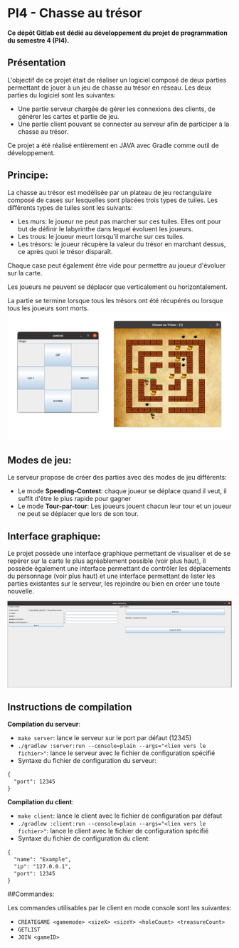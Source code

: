 # PI4 - Chasse au trésor

**Ce dépôt Gitlab est dédié au développement du projet de programmation du semestre 4 (PI4).**

## Présentation

L'objectif de ce projet était de réaliser un logiciel composé de deux parties permettant de jouer à un jeu de chasse au trésor en réseau. Les deux parties du logiciel sont les suivantes: 
*  Une partie serveur chargée de gérer les connexions des clients, de générer les cartes et partie de jeu.
*  Une partie client pouvant se connecter au serveur afin de participer à la chasse au trésor.

Ce projet a été réalisé entièrement en JAVA avec Gradle comme outil de développement.

## Principe: 
La chasse au trésor est modélisée par un plateau de jeu rectangulaire composé de cases sur lesquelles sont placées trois types de tuiles. Les différents types de tuiles sont les suivants:
*  Les murs: le joueur ne peut pas marcher sur ces tuiles. Elles ont pour but de définir le labyrinthe dans lequel évoluent les joueurs.
*  Les trous: le joueur meurt lorsqu'il marche sur ces tuiles.
*  Les trésors: le joueur récupère la valeur du trésor en marchant dessus, ce après quoi le trésor disparaît.

Chaque case peut également être vide pour permettre au joueur d'évoluer sur la carte.

Les joueurs ne peuvent se déplacer que verticalement ou horizontalement.

La partie se termine lorsque tous les trésors ont été récupérés ou lorsque tous les joueurs sont morts.
![alt text](ReadMeAttachments/InGameScreenshot.PNG "Video screenshot")

## Modes de jeu:

Le serveur propose de créer des parties avec des modes de jeu différents:
*  Le mode **Speeding-Contest**: chaque joueur se déplace quand il veut, il suffit d'être le plus rapide pour gagner
*  Le mode **Tour-par-tour**: Les joueurs jouent chacun leur tour et un joueur ne peut se déplacer que lors de son tour.

## Interface graphique:

Le projet possède une interface graphique permettant de visualiser et de se repérer sur la carte le plus agréablement possible (voir plus haut), il possède également une interface permettant de contrôler les déplacements du personnage (voir plus haut) et une interface permettant de lister les parties existantes sur le serveur, les rejoindre ou bien en créer une toute nouvelle.

![alt text](ReadMeAttachments/game_management_UI.PNG "Interface de gestion des parties")

## Instructions de compilation

 **Compilation du serveur**:
*  `make server`: lance le serveur sur le port par défaut (12345)
*  `./gradlew :server:run --console=plain --args="<lien vers le fichier>"`: lance le serveur avec le fichier de configuration spécifié
*  Syntaxe du fichier de configuration du serveur: 

```
{
  "port": 12345
}
```

**Compilation du client**:
*  `make client`: lance le client avec le fichier de configuration par défaut
*  `./gradlew :client:run --console=plain --args="<lien vers le fichier>"`: lance le client avec le fichier de configuration spécifié
*  Syntaxe du fichier de configuration du client:
```
{
  "name": "Example",
  "ip": "127.0.0.1",
  "port": 12345
}
```

##Commandes:

Les commandes utilisables par le client en mode console sont les suivantes:
*  ```CREATEGAME <gamemode> <sizeX> <sizeY> <holeCount> <treasureCount>```
*  ```GETLIST```
*  ```JOIN <gameID>```

